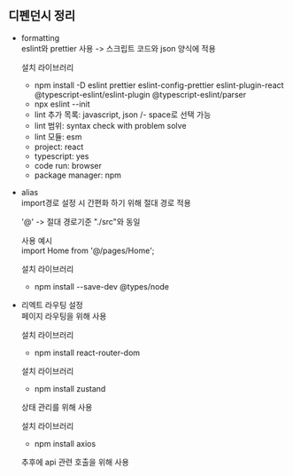 ## 디펜던시 정리

- formatting  
  eslint와 prettier 사용 -> 스크립트 코드와 json 양식에 적용

  설치 라이브러리

  - npm install -D eslint prettier eslint-config-prettier eslint-plugin-react @typescript-eslint/eslint-plugin @typescript-eslint/parser
  - npx eslint --init
  - lint 추가 목록: javascript, json /- space로 선택 가능
  - lint 범위: syntax check with problem solve
  - lint 모듈: esm
  - project: react
  - typescript: yes
  - code run: browser
  - package manager: npm

- alias  
  import경로 설정 시 간편화 하기 위해 절대 경로 적용

  '@' -> 절대 경로기준 "./src"와 동일

  사용 예시  
  import Home from '@/pages/Home';

  설치 라이브러리

  - npm install --save-dev @types/node

- 리엑트 라우팅 설정  
  페이지 라우팅을 위해 사용

  설치 라이브러리

  - npm install react-router-dom

  설치 라이브러리

  - npm install zustand

  상태 관리를 위해 사용

  설치 라이브러리

  - npm install axios

  추후에 api 관련 호출을 위해 사용
